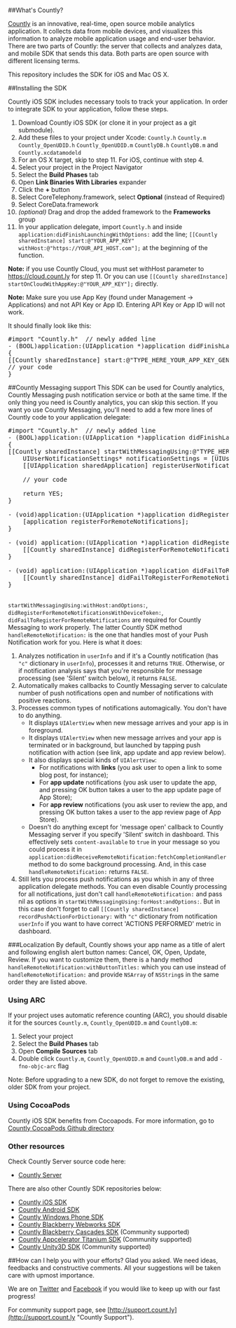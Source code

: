 ##What's Countly?

[Countly](http://count.ly) is an innovative, real-time, open source mobile analytics application. 
It collects data from mobile devices, and visualizes this information to analyze mobile application 
usage and end-user behavior. There are two parts of Countly: the server that collects and analyzes data, 
and mobile SDK that sends this data. Both parts are open source with different licensing terms.

This repository includes the SDK for iOS and Mac OS X.

##Installing the SDK

Countly iOS SDK includes necessary tools to track your application. In order to integrate SDK to your application, follow these steps.

1. Download Countly iOS SDK (or clone it in your project as a git submodule).
2. Add these files to your project under Xcode: `Countly.h` `Countly.m` `Countly_OpenUDID.h` `Countly_OpenUDID.m` `CountlyDB.h` `CountlyDB.m` and `Countly.xcdatamodeld`
3. For an OS X target, skip to step 11. For iOS, continue with step 4.
4. Select your project in the Project Navigator
5. Select the **Build Phases** tab
6. Open **Link Binaries With Libraries** expander
7. Click the **+** button
8. Select CoreTelephony.framework, select **Optional** (instead of Required)
9. Select CoreData.framework
10. *(optional)* Drag and drop the added framework to the **Frameworks** group
11. In your application delegate, import `Countly.h`
and inside `application:didFinishLaunchingWithOptions:`  add the line;
`[[Countly sharedInstance] start:@"YOUR_APP_KEY" withHost:@"https://YOUR_API_HOST.com"];` at the beginning of the function.

**Note:** if you use Countly Cloud, you must set withHost parameter to https://cloud.count.ly for step 11.
Or you can use `[[Countly sharedInstance] startOnCloudWithAppKey:@"YOUR_APP_KEY"];` directly.

**Note:** Make sure you use App Key (found under Management -> Applications) and not API Key or App ID. Entering API Key or App ID will not work.

It should finally look like this:

<pre class="prettyprint">
#import "Countly.h"  // newly added line
- (BOOL)application:(UIApplication *)application didFinishLaunchingWithOptions:(NSDictionary *)launchOptions
{
[[Countly sharedInstance] start:@"TYPE_HERE_YOUR_APP_KEY_GENERATED_IN_COUNTLY_ADMIN_DASHBOARD" withHost:@"http://TYPE_HERE_URL_WHERE_API_IS_HOSTED"]; // newly added line
// your code
}
</pre>

##Countly Messaging support
This SDK can be used for Countly analytics, Countly Messaging push notification service or both at the same time. If the only thing you need is Countly analytics, you can skip this section. If you want yo use Countly Messaging, you'll need to add a few more lines of Countly code to your application delegate:
<pre class="prettyprint">
#import "Countly.h"  // newly added line
- (BOOL)application:(UIApplication *)application didFinishLaunchingWithOptions:(NSDictionary *)launchOptions
{
[[Countly sharedInstance] startWithMessagingUsing:@"TYPE_HERE_YOUR_APP_KEY_GENERATED_IN_COUNTLY_ADMIN_DASHBOARD" withHost:@"http://TYPE_HERE_URL_WHERE_API_IS_HOSTED" andOptions:launchOptions]; // newly added line
    UIUserNotificationSettings* notificationSettings = [UIUserNotificationSettings settingsForTypes:UIUserNotificationTypeAlert | UIUserNotificationTypeBadge | UIUserNotificationTypeSound categories:nil];
    [[UIApplication sharedApplication] registerUserNotificationSettings:notificationSettings];
    
    // your code

    return YES;
}

- (void)application:(UIApplication *)application didRegisterUserNotificationSettings:(UIUserNotificationSettings *)notificationSettings {
    [application registerForRemoteNotifications];
}

- (void) application:(UIApplication *)application didRegisterForRemoteNotificationsWithDeviceToken:(NSData *)deviceToken {
    [[Countly sharedInstance] didRegisterForRemoteNotificationsWithDeviceToken:deviceToken];
}

- (void) application:(UIApplication *)application didFailToRegisterForRemoteNotificationsWithError:(NSError *)error {
    [[Countly sharedInstance] didFailToRegisterForRemoteNotifications];
}

</pre>
`startWithMessagingUsing:withHost:andOptions:`, `didRegisterForRemoteNotificationsWithDeviceToken:`, `didFailToRegisterForRemoteNotifications` are required for Countly Messaging to work properly. The latter Countly SDK method `handleRemoteNotification:` is the one that handles most of your Push Notification work for you. Here is what it does:

1. Analyzes notification in `userInfo` and if it's a Countly notification (has `"c"` dictionary in `userInfo`), processes it and returns `TRUE`. Otherwise, or if notification analysis says that you're responsible for message processing (see 'Silent' switch below), it returns `FALSE`.
2. Automatically makes callbacks to Countly Messaging server to calculate number of push notifications open and number of notifications with positive reactions.
3. Processes common types of notifications automagically. You don't have to do anything.
    * It displays `UIAlertView` when new message arrives and your app is in foreground.
    * It displays `UIAlertView` when new message arrives and your app is terminated or in background, but launched by tapping push notification with action (see link, app update and app review below).
    * It also displays special kinds of `UIAlertView`:
        * For notifications with **links** (you ask user to open a link to some blog post, for instance);
        * For **app update** notifications (you ask user to update the app, and pressing OK button takes a user to the app update page of App Store);
        * For **app review** notifications (you ask user to review the app, and pressing OK button takes a user to the app review page of App Store).
    * Doesn't do anything except for 'message open' callback to Countly Messaging server if you specify 'Silent' switch in dashboard. This effectively sets `content-available` to `true` in your message so you could process it in `application:didReceiveRemoteNotification:fetchCompletionHandler` method to do some background processing. And, in this case `handleRemoteNotification:` returns `FALSE`.
4.  Still lets you process push notifications as you whish in any of three application delegate methods. You can even disable Countly processing for all notifications, just don't call `handleRemoteNotification:` and pass nil as options in `startWithMessagingUsing:forHost:andOptions:`. But in this case don't forget to call  `[[Countly sharedInstance] recordPushActionForDictionary:` with `"c"` dictionary from notification `userInfo` if you want to have correct 'ACTIONS PERFORMED' metric in dashboard.

###Localization
By default, Countly shows your app name as a title of alert and following english alert button names: Cancel, OK, Open, Update, Review. If you want to customize them, there is a handy method `handleRemoteNotification:withButtonTitles:` which you can use instead of `handleRemoteNotification:` and provide `NSArray` of `NSString`s in the same order they are listed above.

### Using ARC ###

If your project uses automatic reference counting (ARC), you should disable it for the 
sources `Countly.m`, `Countly_OpenUDID.m` and `CountlyDB.m`:

1. Select your project
2. Select the **Build Phases** tab
3. Open **Compile Sources** tab
4. Double click `Countly.m`, `Countly_OpenUDID.m` and `CountlyDB.m` and add `-fno-objc-arc` flag

Note: Before upgrading to a new SDK, do not forget to remove the existing, older SDK from your project.

### Using CocoaPods ###

Countly iOS SDK benefits from Cocoapods. For more information, go to [Countly CocoaPods Github directory](https://github.com/CocoaPods/Specs/tree/master/Countly)


### Other resources ###

Check Countly Server source code here: 

- [Countly Server](https://github.com/Countly/countly-server)

There are also other Countly SDK repositories below:

- [Countly iOS SDK](https://github.com/Countly/countly-sdk-ios)
- [Countly Android SDK](https://github.com/Countly/countly-sdk-android)
- [Countly Windows Phone SDK](https://github.com/Countly/countly-sdk-windows-phone)
- [Countly Blackberry Webworks SDK](https://github.com/Countly/countly-sdk-blackberry-webworks)
- [Countly Blackberry Cascades SDK](https://github.com/craigmj/countly-sdk-blackberry10-cascades) (Community supported)
- [Countly Appcelerator Titanium SDK](https://github.com/euforic/Titanium-Count.ly) (Community supported)
- [Countly Unity3D SDK](https://github.com/Countly/countly-sdk-unity) (Community supported)

##How can I help you with your efforts?
Glad you asked. We need ideas, feedbacks and constructive comments. All your suggestions will be taken care with upmost importance. 

We are on [Twitter](http://twitter.com/gocountly) and [Facebook](http://www.facebook.com/Countly) if you would like to keep up with our fast progress!

For community support page, see [http://support.count.ly](http://support.count.ly "Countly Support").
